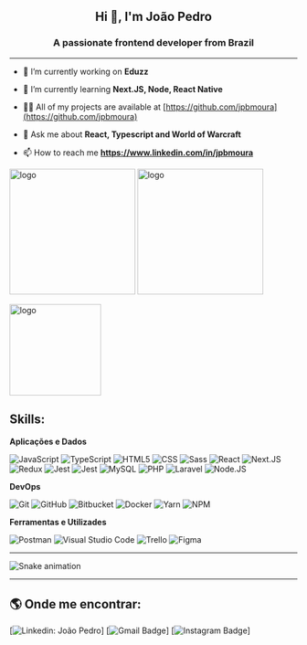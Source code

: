 <h2 align="center">Hi 👋, I'm João Pedro</h1>
<h3 align="center">A passionate frontend developer from Brazil</h3>

---

- 🔭 I’m currently working on **Eduzz**

- 🌱 I’m currently learning **Next.JS, Node, React Native**

- 👨‍💻 All of my projects are available at [https://github.com/jpbmoura](https://github.com/jpbmoura)

- 💬 Ask me about **React, Typescript and World of Warcraft**

- 📫 How to reach me **https://www.linkedin.com/in/jpbmoura**

<p >
	<img 
        src="https://github-readme-stats.vercel.app/api/top-langs/?username=jpbmoura&theme=tokyonight"
        alt="logo"
        height="220"
    />
	<img
        src="https://github-readme-stats.vercel.app/api?username=jpbmoura&show_icons=true&theme=tokyonight&count_private=true"
        alt="logo" 
        height="220"
    />
</p>

<p>
    <img 
        src="https://github-profile-trophy.vercel.app/?username=jpbmoura&theme=flat&column=7&margin-w=10" 
        alt="logo" 
        height="160" 
        align="center"
    />
</p>

## Skills:

**Aplicações e Dados**

![JavaScript](https://img.shields.io/badge/-JavaScript-333333?style=flat&logo=javascript)
![TypeScript](https://img.shields.io/badge/-TypeScript-333333?style=flat&logo=TypeScript)
![HTML5](https://img.shields.io/badge/-HTML5-333333?style=flat&logo=HTML5)
![CSS](https://img.shields.io/badge/-CSS-333333?style=flat&logo=CSS3&logoColor=1572B6)
![Sass](https://img.shields.io/badge/-Sass-333333?style=flat&logo=Sass)
![React](https://img.shields.io/badge/-React-333333?style=flat&logo=react)
![Next.JS](https://img.shields.io/badge/-Next.JS-333333?style=flat&logo=Next.JS)
![Redux](https://img.shields.io/badge/-Redux-333333?style=flat&logo=Redux)
![Jest](https://img.shields.io/badge/-Jest-333333?style=flat&logo=Jest)
![Jest](https://img.shields.io/badge/-Jest-333333?style=flat&logo=jest)
![MySQL](https://img.shields.io/badge/-MySQL-333333?style=flat&logo=mysql)
![PHP](https://img.shields.io/badge/-PHP-333333?style=flat&logo=php)
![Laravel](https://img.shields.io/badge/-Laravel-333333?style=flat&logo=laravel)
![Node.JS](https://img.shields.io/badge/-Node.JS-333333?style=flat&logo=node.js)

**DevOps**

![Git](https://img.shields.io/badge/-Git-333333?style=flat&logo=git)
![GitHub](https://img.shields.io/badge/-GitHub-333333?style=flat&logo=github)
![Bitbucket](https://img.shields.io/badge/-Bitbucket-333333?style=flat&logo=bitbucket)
![Docker](https://img.shields.io/badge/-Docker-333333?style=flat&logo=docker)
![Yarn](https://img.shields.io/badge/-Yarn-333333?style=flat&logo=yarn)
![NPM](https://img.shields.io/badge/-NPM-333333?style=flat&logo=npm)

**Ferramentas e Utilizades**

![Postman](https://img.shields.io/badge/-Postman-333333?style=flat&logo=postman)
![Visual Studio Code](https://img.shields.io/badge/-Visual%20Studio%20Code-333333?style=flat&logo=visual-studio-code&logoColor=007ACC)
![Trello](https://img.shields.io/badge/-Trello-333333?style=flat&logo=trello&logoColor=007ACC)
![Figma](https://img.shields.io/badge/-Figma-333333?style=flat&logo=figma&logoColor=007ACC)

---

![Snake animation](https://github.com/jpbmoura/jpbmoura/blob/output/github-contribution-grid-snake.svg)

---

## 🌎 Onde me encontrar:

[![Linkedin: João Pedro](https://img.shields.io/badge/-jpbmoura-blue?style=flat-square&logo=Linkedin&logoColor=white&link=https://www.linkedin.com/in/jpbmoura/)]
[![Gmail Badge](https://img.shields.io/badge/-jopmoura49@gmail.com-red?style=flat-square&logo=Gmail&logoColor=white&link=mailto:jopmoura49@gmail.com)]
[![Instagram Badge](https://img.shields.io/badge/-jaaumpedu-purple?style=flat-square&logo=Instagram&logoColor=white&link=https://instagram.com/jaaumpedu)]


